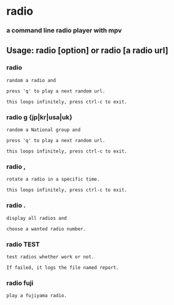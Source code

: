 # radio

### a command line radio player with mpv

## Usage: radio [option] or radio [a radio url]

### radio

    random a radio and

    press 'q' to play a next random url.

    this loops infinitely, press ctrl-c to exit.

### radio g {jp|kr|usa|uk}

    random a National group and

    press 'q' to play a next random url.

    this loops infinitely, press ctrl-c to exit.

### radio ,

    rotate a radio in a specific time.

    this loops infinitely, press ctrl-c to exit.

### radio .

    display all radios and

    choose a wanted radio number.

### radio TEST

    test radios whether work or not.

    If failed, it logs the file named report.

### radio fuji

    play a fujiyama radio.
